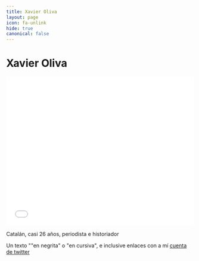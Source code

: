 ```yaml
---
title: Xavier Oliva
layout: page
icon: fa-unlink
hide: true
canonical: false
---
```


# Xavier Oliva

<iframe id="datawrapper-chart-AKbBU" src="//datawrapper.dwcdn.net/AKbBU/1/" scrolling="no" frameborder="0" allowtransparency="true" style="width: 0; min-width: 100% !important;" height="400"></iframe><script type="text/javascript">if("undefined"==typeof window.datawrapper)window.datawrapper={};window.datawrapper["AKbBU"]={},window.datawrapper["AKbBU"].embedDeltas={"100":603,"200":488,"300":444,"400":427,"500":400,"700":400,"800":400,"900":400,"1000":400},window.datawrapper["AKbBU"].iframe=document.getElementById("datawrapper-chart-AKbBU"),window.datawrapper["AKbBU"].iframe.style.height=window.datawrapper["AKbBU"].embedDeltas[Math.min(1e3,Math.max(100*Math.floor(window.datawrapper["AKbBU"].iframe.offsetWidth/100),100))]+"px",window.addEventListener("message",function(a){if("undefined"!=typeof a.data["datawrapper-height"])for(var b in a.data["datawrapper-height"])if("AKbBU"==b)window.datawrapper["AKbBU"].iframe.style.height=a.data["datawrapper-height"][b]+"px"});</script>


Catalán, casi 26 años, periodista e historiador

Un texto ""en negrita" o "en cursiva", e inclusive enlaces con a mí [cuenta de twitter](https://twitter.com/xaviolivapareja)
